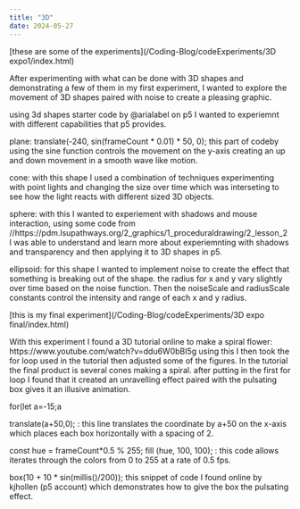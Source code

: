 ```yaml
---
title: "3D"
date: 2024-05-27
---
```


[these are some of the experiments](/Coding-Blog/codeExperiments/3D expo1/index.html)
<p>After experimenting with what can be done with 3D shapes and demonstrating a few of them in my first experiment, I wanted to explore the movement of 3D shapes paired with noise to create a pleasing graphic.</p>

<p>using 3d shapes starter code by @arialabel on p5 I wanted to experiemnt with different capabilities that p5 provides.</p>
<p>plane: 
 translate(-240, sin(frameCount * 0.01) * 50, 0); this part of codeby using the sine function controls the movement on the y-axis creating an up and down movement in a smooth wave like motion.</p>
 <p>cone: 
   with this shape I used a combination of techniques experimenting with point lights and changing the size over time which was interseting to see how the light reacts with different sized 3D objects.</p>
   <p>sphere: 
   with this I wanted to experiement with shadows and mouse interaction, using some code from //https://pdm.lsupathways.org/2_graphics/1_proceduraldrawing/2_lesson_2 I was able to understand and learn more about experiemnting with shadows and transparency and then applying it to 3D shapes in p5.</p>
  <p> ellipsoid: 
   for this shape I wanted to implement noise to create the effect that something is breaking out of the shape. the radius for x and y vary slightly over time based on the noise function. Then the noiseScale and radiusScale constants control the intensity and range of each x and y radius.</p>
   
[this is my final experiment](/Coding-Blog/codeExperiments/3D expo final/index.html)
<p>With this experiment I found a 3D tutorial online to make a spiral flower: https://www.youtube.com/watch?v=ddu6W0bBI5g 
using this I then took the for loop used in the tutorial then adjusted some of the figures. In the tutorial the final product is several cones making a spiral. after putting in the first for loop I found that it created an unravelling effect paired with the pulsating box gives it an illusive animation.</p>

<p>for(let a=-15;a<TWO_PI;a+=1): this loop iterates variable a from -15 to 2pi in increments of 1. this allows the following part of code to create multiple copies and changes the start position to create the circular shape.</p>

<p>translate(a+50,0); : this line translates the coordinate by a+50 on the x-axis which places each box horizontally with a spacing of 2.</p>

<p>const hue = frameCount*0.5 % 255; fill (hue, 100, 100); : this code allows iterates through the colors from 0 to 255 at a rate of 0.5 fps.</p>

<p>box(10 + 10 * sin(millis()/200)); this snippet of code I found online by kjhollen (p5 account) which demonstrates how to give the box the pulsating effect.</p>
